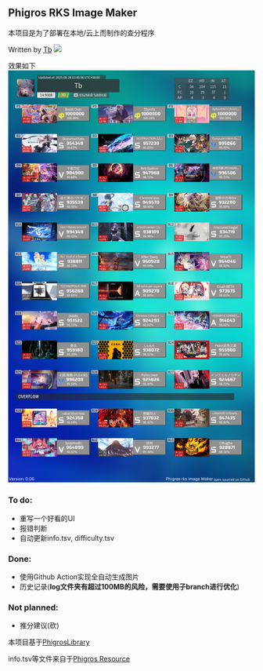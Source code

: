 ## Phigros RKS Image Maker

本项目是为了部署在本地/云上而制作的查分程序

Written by [Tb](https://github.com/Tb114)  [![](https://img.shields.io/badge/bilibili---Tb__-FF6699)](https://space.bilibili.com/2081603574)

效果如下
![](https://github.com/Tb114/Phigros-rks-Image-Maker/blob/main/result.png?raw=true)


### To do:
- 重写一个好看的UI
- 报错判断
- 自动更新info.tsv, difficulty.tsv

### Done:
- 使用Github Action实现全自动生成图片
- 历史记录(**log文件夹有超过100MB的风险，需要使用子branch进行优化**)

### Not planned:
- 推分建议(砍)


本项目基于[PhigrosLibrary](https://github.com/7aGiven/PhigrosLibrary)

info.tsv等文件来自于[Phigros Resource](https://github.com/7aGiven/Phigros_Resource)

